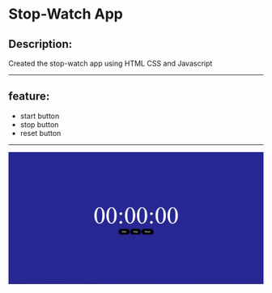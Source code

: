 # Stop-Watch App
## Description:
Created the stop-watch app using HTML CSS and Javascript
***
## feature:
- start button
- stop button
- reset button
***
![screnshot](/Capture.JPG)